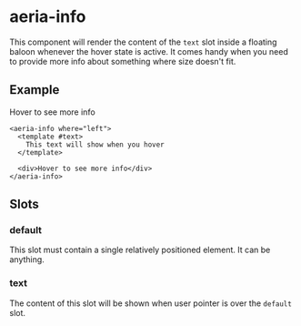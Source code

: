 <script setup lang="ts">
import { ref } from 'vue'
import { AeriaInfo } from 'aeria-ui'
import '@aeria-ui/ui/style.css'
import '../../src/style/main.less'
</script>

# aeria-info

This component will render the content of the `text` slot inside a floating
baloon whenever the hover state is active. It comes handy when you need to
provide more info about something where size doesn't fit.

## Example

<aeria-info where="left">
  <template #text>
    This text will show when you hover
  </template>

  <div>Hover to see more info</div>
</aeria-info>

```vue-html
<aeria-info where="left">
  <template #text>
    This text will show when you hover
  </template>

  <div>Hover to see more info</div>
</aeria-info>
```

## Slots

### default

This slot must contain a single relatively positioned element. It can be anything.

### text

The content of this slot will be shown when user pointer is over the `default` slot.


